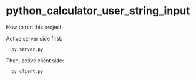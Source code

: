 
# python_calculator_user_string_input

How to run this project:

Active server side first:
```bash
  py server.py
```

Then, active client side:
```bash
  py client.py
```

